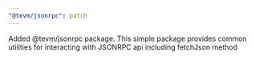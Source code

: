 ```yaml
---
"@tevm/jsonrpc": patch
---
```


Added @tevm/jsonrpc package. This simple package provides common utilities for interacting with JSONRPC api including fetchJson method
